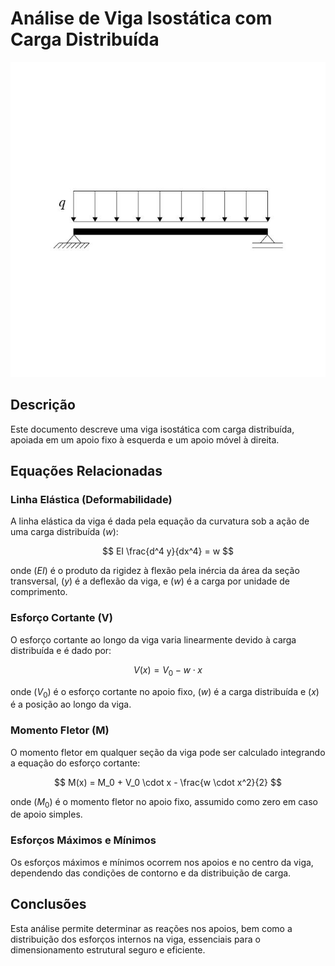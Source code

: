 # Análise de Viga Isostática com Carga Distribuída

![Viga Isostática](../imagens/vigaIsostaticaCargaDistribuida001_png.rf.9dac2b9dd1ad4fa3ffb3c9785682c670.jpg)

## Descrição
Este documento descreve uma viga isostática com carga distribuída, apoiada em um apoio fixo à esquerda e um apoio móvel à direita.

## Equações Relacionadas

### Linha Elástica (Deformabilidade)

A linha elástica da viga é dada pela equação da curvatura sob a ação de uma carga distribuída ($w$):


$$ EI \frac{d^4 y}{dx^4} = w $$


onde ($EI$) é o produto da rigidez à flexão pela inércia da área da seção transversal, ($y$) é a deflexão da viga, e ($w$) é a carga por unidade de comprimento.

### Esforço Cortante (V)

O esforço cortante ao longo da viga varia linearmente devido à carga distribuída e é dado por:

$$ V(x) = V_0 - w \cdot x $$


onde ($V_0$) é o esforço cortante no apoio fixo, ($w$) é a carga distribuída e ($x$) é a posição ao longo da viga.

### Momento Fletor (M)

O momento fletor em qualquer seção da viga pode ser calculado integrando a equação do esforço cortante:

$$ M(x) = M_0 + V_0 \cdot x - \frac{w \cdot x^2}{2} $$

onde ($M_0$) é o momento fletor no apoio fixo, assumido como zero em caso de apoio simples.

### Esforços Máximos e Mínimos

Os esforços máximos e mínimos ocorrem nos apoios e no centro da viga, dependendo das condições de contorno e da distribuição de carga.

## Conclusões

Esta análise permite determinar as reações nos apoios, bem como a distribuição dos esforços internos na viga, essenciais para o dimensionamento estrutural seguro e eficiente.
